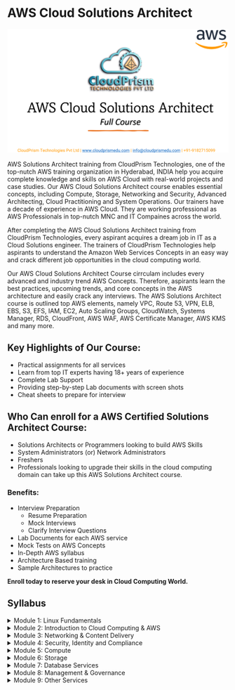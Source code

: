 # AWS Cloud Solutions Architect

![aws-aolutions-architec](Images/aws-solutions-architect.png)

AWS Solutions Architect training from CloudPrism Technologies, one of the top-nutch AWS training organization in Hyderabad, INDIA help you acquire complete knowledge and skills on AWS Cloud with real-world projects and case studies. Our AWS Cloud Solutions Architect course enables essential concepts, including Compute, Storage, Networking and Security, Advanced Architecting, Cloud Practitioning and System Operations. Our trainers have a decade of experience in AWS Cloud. They are working professional as AWS Professionals in top-nutch MNC and IT Compaines across the world.

After completing the AWS Cloud Solutions Architect training from CloudPrism Technologies, every aspirant acquires a dream job in IT as a Cloud Solutions engineer. The trainers of CloudPrism Technologies help aspirants to understand the Amazon Web Services Concepts in an easy way and crack different job opportunities in the cloud computing world. 

Our AWS Cloud Solutions Architect Course cirrculam includes every advanced and industry trend AWS Concepts. Therefore, aspirants learn the best practices, upcoming trends, and core concepts in the AWS architecture and easily crack any interviews. The AWS Solutions Architect course is outlined top AWS elements, namely VPC, Route 53, VPN, ELB, EBS, S3, EFS, IAM, EC2, Auto Scaling Groups, CloudWatch, Systems Manager, RDS, CloudFront, AWS WAF, AWS Certificate Manager, AWS KMS and many more.

## Key Highlights of Our Course:

-   Practical assignments for all services
-   Learn from top IT experts having 18+ years of experience
-   Complete Lab Support
-   Providing step-by-step Lab documents with screen shots
-   Cheat sheets to prepare for interview

## Who Can enroll for a AWS Certified Solutions Architect Course:

-   Solutions Architects or Programmers looking to build AWS Skills
-   System Administrators (or) Network Administrators
-   Freshers
-   Professionals looking to upgrade their skills in the cloud computing domain can take up this AWS Solutions Architect course.

### Benefits:

-   Interview Preparation   
    -   Resume Preparation
    -   Mock Interviews
    -   Clarify Interview Questions
-   Lab Documents for each AWS service
-   Mock Tests on AWS Concepts
-   In-Depth AWS syllabus
-   Architecture Based training
-   Sample Architectures to practice

**Enroll today to reserve your desk in Cloud Computing World.**

## Syllabus

<details>
    <summary>Module 1: Linux Fundamentals</summary>

    -   Overview of basics commands
    -   vim editor modes
    -   Filesystem Hierarchy - Basic Concepts
    -   File and Directories Creation
    -   Filter commands (head, tail, more, less)
    -   Creating, Modifyin and Deleting users and groups
    -   important files related
    -   Linux Permissions
    -   Software Management
    -   Yum Commands
    -   Services and Daemons
    -   Different Runlevels
</details>
<details>
    <summary>Module 2: Introduction to Cloud Computing & AWS</summary>

    -   What is Cloud Computing
    -   Features and Benefits of Cloud Computing
    -   Types Of Cloud Computing Deployment Models
    -   Types of Cloud Computing Services
    -   Features Of AWS
    -   Describe about Various Services in AWS
    -   Global Infrastructure
    -   Create a free tier account in AWS and onboarding
    -   Introduction AWS Management Console
</details>
<details>
    <summary>Module 3: Networking & Content Delivery</summary>

    -   Networking Concepts
    -   AWS Networking Services
    -   Undersatnding AWS Implementation
    -   Amazon VPC
    -   AWS Transit Gateway
    -   AWS Direct Connect
    -   AWS Site-to-Site VPN
    -   AWS Client VPN
    -   AWS Cloud Map
    -   Amazon CloudFront
    -   Amazon Route 53
</details>
<details>
    <summary>Module 4: Security, Identity and Compliance</summary>
    
    -   AWS Identity and Access Management (IAM)
    -   AWS Directory Service
    -   AWS Firewall Manager
    -   AWS Network Firewall
    -   AWS Security Hub
    -   AWS WAF
    -   AWS Shield
</details>
<details>
    <summary>Module 5: Compute</summary>
    
    -   Amazon EC2
    -   Amazon EC2 Image Builder
    -   Auto Scaling Groups
    -   ELB
</details>
<details>
    <summary>Module 6: Storage</summary>
    
    -   Amazon S3
    -   AWS Backup
    -   Amazon EBS
    -   Amazon EFS
</details>
<details>
    <summary>Module 7: Database Services</summary>
    
    -   Amazon RDS
    -   Amazon DynamoDB
    -   Amazon ElasticCache
</details>
<details>
    <summary>Module 8: Management & Governance</summary>
    
    -   Amazon CloudWatch
    -   AWS CloudTrail
    -   AWS Control Tower
    -   AWS Organizations
    -   AWS Systems Manager
    -   AWS Trusted Advisor
</details>
<details>
    <summary>Module 9: Other Services</summary>

    -   Amazon SNS
    -   Amazon SQS 
</details>


